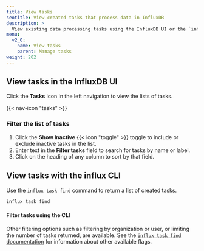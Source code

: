 ```yaml
---
title: View tasks
seotitle: View created tasks that process data in InfluxDB
description: >
  View existing data processing tasks using the InfluxDB UI or the `influx` CLI.
menu:
  v2_0:
    name: View tasks
    parent: Manage tasks
weight: 202
---
```


## View tasks in the InfluxDB UI
Click the **Tasks** icon in the left navigation to view the lists of tasks.

{{< nav-icon "tasks" >}}

### Filter the list of tasks

1. Click the **Show Inactive** {{< icon "toggle" >}} toggle to include or exclude
   inactive tasks in the list.
2. Enter text in the **Filter tasks** field to search for tasks by name or label.
3. Click on the heading of any column to sort by that field.

## View tasks with the influx CLI
Use the `influx task find` command to return a list of created tasks.

```sh
influx task find
```

#### Filter tasks using the CLI
Other filtering options such as filtering by organization or user,
or limiting the number of tasks returned, are available.
See the [`influx task find` documentation](/v2.0/reference/cli/influx/task/find)
for information about other available flags.
